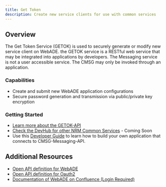 ```yaml
---
title: Get Token
description: Create new service clients for use with common services
---
```


## Overview

The Get Token Service (GETOK) is used to securely generate or modify new service client on WebADE. the GETOK service is a RESTful web service that may be integrated into applications by developers. The Messaging service is not a user accessible service. The CMSG may only be invoked through an application.

### Capabilities

* Create and submit new WebADE application configurations
* Secure password generation and transmission via public/private key encryption

### Getting Started

* [Learn more about the GETOK-API](README.md)
* [Check the DevHub for other NRM Common Services](https://developer.gov.bc.ca) - Coming Soon
* Use this [Developer Guide](/developer-guide.md) to learn how to build your own application that connects to CMSG-Messaging-API.

## Additional Resources

* [Open API definition for WebADE](https://apistore.nrs.gov.bc.ca/store/apis/info?name=webade-api&version=v1&provider=admin)
* [Open API definition for Oauth2](https://apistore.nrs.gov.bc.ca/store/apis/info?name=oauth2-api&version=v1&provider=admin)
* [Documentation of WebADE on Confluence (Login Required)](https://apps.nrs.gov.bc.ca/int/confluence/display/NROS/WebADE+Knowledge+Transfer)
